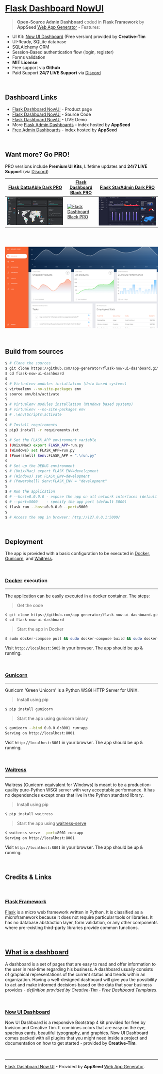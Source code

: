 # [Flask Dashboard NowUI](https://appseed.us/admin-dashboards/flask-nowui-dashboard)

> **Open-Source Admin Dashboard** coded in **Flask Framework** by **AppSeed** [Web App Generator](https://appseed.us/app-generator) - Features:

- UI Kit: [Now UI Dashboard](https://www.creative-tim.com/product/now-ui-dashboard?ref=appseed) (Free version) provided by **Creative-Tim**
- UI-Ready, SQLite database
- SQLAlchemy ORM
- Session-Based authentication flow (login, register)
- Forms validation
- **MIT License**
- Free support via **Github** 
- Paid Support **24/7 LIVE Support** via [Discord](https://discord.gg/fZC6hup)

<br />

## Dashboard Links

- [Flask Dashboard NowUI](https://appseed.us/admin-dashboards/flask-dashboard-nowui-design) - Product page
- [Flask Dashboard NowUI](https://github.com/app-generator/flask-now-ui-dashboard/) - Source Code
- [Flask Dashboard NowUI](https://flask-now-ui-dashboard.appseed.us/login.html) - LIVE Demo
- More [Flask Admin Dashboards](https://appseed.us/admin-dashboards/flask) - index hosted by **AppSeed**
- [Free Admin Dashboards](https://appseed.us/admin-dashboards/open-source) - index hosted by **AppSeed**

<br />

## Want more? Go PRO!

PRO versions include **Premium UI Kits**, Lifetime updates and **24/7 LIVE Support** (via [Discord](https://discord.gg/fZC6hup))

| [Flask DattaAble Dark PRO](https://appseed.us/admin-dashboards/flask-dashboard-dattaable-dark-pro) | [Flask Dashboard Black PRO](https://appseed.us/admin-dashboards/flask-dashboard-black-pro) | [Flask StarAdmin Dark PRO](https://appseed.us/admin-dashboards/flask-dashboard-staradmin-black-pro) |
| --- | --- | --- |
| [![Flask DattaAble Dark PRO](https://raw.githubusercontent.com/app-generator/flask-dashboard-dattaable-dark-pro/master/media/flask-dashboard-dattaable-dark-pro-screen.png)](https://appseed.us/admin-dashboards/flask-dashboard-dattaable-dark-pro) | [![Flask Dashboard Black PRO](https://raw.githubusercontent.com/app-generator/flask-dashboard-black-pro/master/media/flask-dashboard-black-pro-screen.png)](https://appseed.us/admin-dashboards/flask-dashboard-black-pro) | [![Flask StarAdmin Dark PRO](https://raw.githubusercontent.com/app-generator/flask-dashboard-staradmin-black-pro/master/media/flask-dashboard-staradmin-black-pro-screen.png)](https://appseed.us/admin-dashboards/flask-dashboard-staradmin-black-pro)


<br />
<br />

![Flask Dashboard Now UI - Open-Source Flask Dashboard.](https://raw.githubusercontent.com/app-generator/static/master/products/flask-dashboard-nowui-design-screen.png)

<br />

## Build from sources

```bash
$ # Clone the sources
$ git clone https://github.com/app-generator/flask-now-ui-dashboard.git
$ cd flask-now-ui-dashboard
$
$ # Virtualenv modules installation (Unix based systems)
$ virtualenv --no-site-packages env
$ source env/bin/activate
$
$ # Virtualenv modules installation (Windows based systems)
$ # virtualenv --no-site-packages env
$ # .\env\Scripts\activate
$ 
$ # Install requirements
$ pip3 install -r requirements.txt
$
$ # Set the FLASK_APP environment variable
$ (Unix/Mac) export FLASK_APP=run.py
$ (Windows) set FLASK_APP=run.py
$ (Powershell) $env:FLASK_APP = ".\run.py"
$
$ # Set up the DEBUG environment
$ # (Unix/Mac) export FLASK_ENV=development
$ # (Windows) set FLASK_ENV=development
$ # (Powershell) $env:FLASK_ENV = "development"
$
$ # Run the application
$ # --host=0.0.0.0 - expose the app on all network interfaces (default 127.0.0.1)
$ # --port=5000    - specify the app port (default 5000)  
$ flask run --host=0.0.0.0 --port=5000
$
$ # Access the app in browser: http://127.0.0.1:5000/
```

<br />

## Deployment

The app is provided with a basic configuration to be executed in [Docker](https://www.docker.com/), [Gunicorn](https://gunicorn.org/), and [Waitress](https://docs.pylonsproject.org/projects/waitress/en/stable/).

<br />

### [Docker](https://www.docker.com/) execution
---

The application can be easily executed in a docker container. The steps:

> Get the code

```bash
$ git clone https://github.com/app-generator/flask-now-ui-dashboard.git
$ cd flask-now-ui-dashboard
```

> Start the app in Docker

```bash
$ sudo docker-compose pull && sudo docker-compose build && sudo docker-compose up -d
```

Visit `http://localhost:5005` in your browser. The app should be up & running. 

<br />

### [Gunicorn](https://gunicorn.org/)
---

Gunicorn 'Green Unicorn' is a Python WSGI HTTP Server for UNIX.

> Install using pip

```bash
$ pip install gunicorn
```
> Start the app using gunicorn binary

```bash
$ gunicorn --bind 0.0.0.0:8001 run:app
Serving on http://localhost:8001
```

Visit `http://localhost:8001` in your browser. The app should be up & running.


<br />

### [Waitress](https://docs.pylonsproject.org/projects/waitress/en/stable/)
---

Waitress (Gunicorn equivalent for Windows) is meant to be a production-quality pure-Python WSGI server with very acceptable performance. It has no dependencies except ones that live in the Python standard library.

> Install using pip

```bash
$ pip install waitress
```
> Start the app using [waitress-serve](https://docs.pylonsproject.org/projects/waitress/en/stable/runner.html)

```bash
$ waitress-serve --port=8001 run:app
Serving on http://localhost:8001
```

Visit `http://localhost:8001` in your browser. The app should be up & running.

<br />

## Credits & Links

<br />

### [Flask Framework](https://www.palletsprojects.com/p/flask/)

[Flask](/what-is/flask) is a micro web framework written in Python. It is classified as a microframework because it does not require particular tools or libraries. It has no database abstraction layer, form validation, or any other components where pre-existing third-party libraries provide common functions.

<br />

## [What is a dashboard](https://en.wikipedia.org/wiki/Dashboard_(business))

A dashboard is a set of pages that are easy to read and offer information to the user in real-time regarding his business. A dashboard usually consists of graphical representations of the current status and trends within an organization. Having a well-designed dashboard will give you the possibility to act and make informed decisions based on the data that your business provides - *definition provided by [Creative-Tim - Free Dashboard Templates](https://www.creative-tim.com/blog/web-design/free-dashboard-templates/?ref=appseed)*.

<br />

### [Now UI Dashboard](https://www.creative-tim.com/product/now-ui-dashboard?ref=appseed)

Now UI Dashboard is a responsive Bootstrap 4 kit provided for free by Invision and Creative Tim. It combines colors that are easy on the eye, spacious cards, beautiful typography, and graphics. Now UI Dashboard comes packed with all plugins that you might need inside a project and documentation on how to get started - provided by **Creative-Tim**.

<br />

---
[Flask Dashboard Now UI](https://appseed.us/admin-dashboards/flask-nowui-dashboard) - Provided by **AppSeed** [Web App Generator](https://appseed.us/app-generator).

